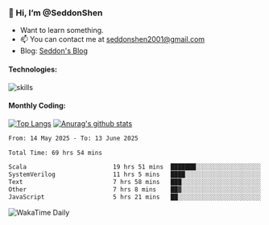 ### 👋 Hi, I’m @SeddonShen
- Want to learn something.
- 📫 You can contact me at seddonshen2001@gmail.com
- Blog: [Seddon's Blog](https://seddonshen.github.io/)
#### Technologies:

![skills](https://skillicons.dev/icons?i=scala,js,html,css,bootstrap,jquery,c,cpp,cloudflare,django,docker,flask,git,github,githubactions,linux,latex,mysql,nodejs,ps,php,pr,py,raspberrypi,redis,unreal,v,vscode,vue,bash)

#### Monthly Coding:
[![Top Langs](https://github-readme-stats.vercel.app/api/top-langs?username=seddonshen&show_icons=true&locale=en&layout=compact&hide=html&langs_count=8)](https://github.com/SeddonShen/)
[![Anurag's github stats](https://github-readme-stats.vercel.app/api?username=SeddonShen&count_private=true&show_icons=true)](https://github.com/anuraghazra/github-readme-stats)
<!--START_SECTION:waka-->

```txt
From: 14 May 2025 - To: 13 June 2025

Total Time: 69 hrs 54 mins

Scala                        19 hrs 51 mins  ███████░░░░░░░░░░░░░░░░░░   28.40 %
SystemVerilog                11 hrs 5 mins   ████░░░░░░░░░░░░░░░░░░░░░   15.87 %
Text                         7 hrs 58 mins   ███░░░░░░░░░░░░░░░░░░░░░░   11.40 %
Other                        7 hrs 8 mins    ██▓░░░░░░░░░░░░░░░░░░░░░░   10.22 %
JavaScript                   5 hrs 21 mins   ██░░░░░░░░░░░░░░░░░░░░░░░   07.66 %
```

<!--END_SECTION:waka-->

![WakaTime Daily](https://wakatime.com/share/@seddon2001/61a7e342-5f12-4fea-bf92-1fac161e97d6.svg)
<!---
SeddonShen/SeddonShen is a ✨ special ✨ repository because its `README.md` (this file) appears on your GitHub profile.
You can click the Preview link to take a look at your changes.
--->
